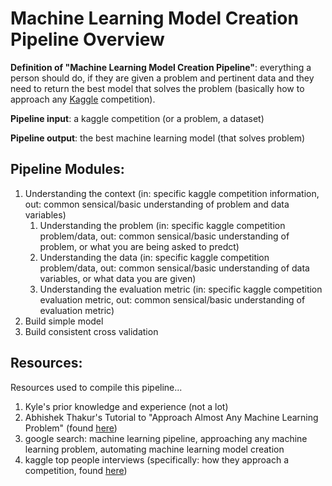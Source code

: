 # Machine Learning Model Creation Pipeline Overview

**Definition of "Machine Learning Model Creation Pipeline"**: everything a person should do, if they are given a problem and pertinent data and they need to return the best model that solves the problem (basically how to approach any [Kaggle](https://www.kaggle.com/) competition).

**Pipeline input**: a kaggle competition (or a problem, a dataset)

**Pipeline output**: the best machine learning model (that solves problem)


## Pipeline Modules: 
1. Understanding the context (in: specific kaggle competition information, out: common sensical/basic understanding of problem and data variables)
   1. Understanding the problem (in: specific kaggle competition problem/data, out: common sensical/basic understanding of problem, or what you are being asked to predct)
   2. Understanding the data (in: specific kaggle competition problem/data, out: common sensical/basic understanding of data variables, or what data you are given)
   3. Understanding the evaluation metric (in: specific kaggle competition evaluation metric, out: common sensical/basic understanding of evaluation metric)
2. Build simple model
3. Build consistent cross validation 


## Resources:
Resources used to compile this pipeline...

1. Kyle's prior knowledge and experience (not a lot)
2. Abhishek Thakur's Tutorial to "Approach Almost Any Machine Learning Problem" (found [here](http://blog.kaggle.com/2016/07/21/approaching-almost-any-machine-learning-problem-abhishek-thakur/))
3. google search: machine learning pipeline, approaching any machine learning problem, automating machine learning model creation
4. kaggle top people interviews (specifically: how they approach a competition, found [here](http://blog.kaggle.com/tag/profiling-top-kagglers/))
